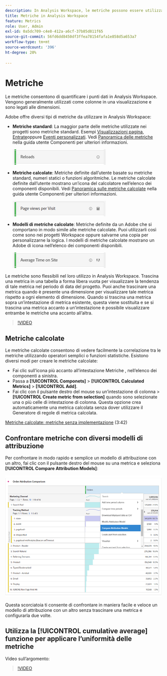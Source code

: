 ```yaml
---
description: In Analysis Workspace, le metriche possono essere utilizzate in due modi.
title: Metriche in Analysis Workspace
feature: Metrics
role: User, Admin
exl-id: 0a5dc709-c4e8-412a-a6cf-37b85d811f65
source-git-commit: 56fd6dd8450df3ffea78154fafa1e858d5a653a7
workflow-type: tm+mt
source-wordcount: '396'
ht-degree: 20%

---
```


# Metriche

Le metriche consentono di quantificare i punti dati in Analysis Workspace. Vengono generalmente utilizzati come colonne in una visualizzazione e sono legati alle dimensioni.

Adobe offre diversi tipi di metriche da utilizzare in Analysis Workspace:

* **Metriche standard**: La maggior parte delle metriche utilizzate nei progetti sono metriche standard. Esempi [Visualizzazioni pagina](/help/components/metrics/page-views.md), [Entrate](/help/components/metrics/revenue.md)oppure [Eventi personalizzati](/help/components/metrics/custom-events.md). Vedi [Panoramica delle metriche](/help/components/metrics/overview.md) nella guida utente Componenti per ulteriori informazioni.

   ![Metrica standard](assets/standard-metric.png)

* **Metriche calcolate**: Metriche definite dall’utente basate su metriche standard, numeri statici o funzioni algoritmiche. Le metriche calcolate definite dall’utente mostrano un’icona del calcolatore nell’elenco dei componenti disponibili. Vedi [Panoramica sulle metriche calcolate](/help/components/c-calcmetrics/cm-overview.md) nella guida utente Componenti per ulteriori informazioni.

   ![Metrica calcolata](assets/calculated-metric.png)

* **Modelli di metriche calcolate**: Metriche definite da un Adobe che si comportano in modo simile alle metriche calcolate. Puoi utilizzarli così come sono nei progetti Workspace oppure salvarne una copia per personalizzarne la logica. I modelli di metriche calcolate mostrano un Adobe di icona nell’elenco dei componenti disponibili.

   ![Modello di metrica calcolata](assets/calculated-metric-template.png)

Le metriche sono flessibili nel loro utilizzo in Analysis Workspace. Trascina una metrica in una tabella a forma libera vuota per visualizzare la tendenza di tale metrica nel periodo di data del progetto. Puoi anche trascinare una metrica quando è presente una dimensione per visualizzare tale metrica rispetto a ogni elemento di dimensione. Quando si trascina una metrica sopra un’intestazione di metrica esistente, questa viene sostituita e se si trascina una metrica accanto a un’intestazione è possibile visualizzare entrambe le metriche una accanto all’altra.

>[!VIDEO](https://video.tv.adobe.com/v/40817/?quality=12)

## Metriche calcolate 

Le metriche calcolate consentono di vedere facilmente la correlazione tra le metriche utilizzando operatori semplici o funzioni statistiche. Esistono diversi modi per creare le metriche calcolate:

* Fai clic sull’icona più accanto all’intestazione Metriche , nell’elenco dei componenti a sinistra.
* Passa a **[!UICONTROL Componets]** > **[!UICONTROL Calculated Metrics]** > **[!UICONTROL Add]**.
* Fai clic con il pulsante destro del mouse su un’intestazione di colonna > **[!UICONTROL Create metric from selection]** quando sono selezionate una o più celle di intestazione di colonna. Questa opzione crea automaticamente una metrica calcolata senza dover utilizzare il Generatore di regole di metrica calcolata.

[Metriche calcolate: metriche senza implementazione](https://experienceleague.adobe.com/docs/analytics-learn/tutorials/components/calculated-metrics/calculated-metrics-implementationless-metrics.html?lang=it) (3:42)

## Confrontare metriche con diversi modelli di attribuzione

Per confrontare in modo rapido e semplice un modello di attribuzione con un altro, fai clic con il pulsante destro del mouse su una metrica e seleziona **[!UICONTROL Compare Attribution Models]**:

![Confrontare attribuzione](assets/compare-attribution.png)

Questa scorciatoia ti consente di confrontare in maniera facile e veloce un modello di attribuzione con un altro senza trascinare una metrica e configurarla due volte.

## Utilizza la [!UICONTROL cumulative average] funzione per applicare l’uniformità delle metriche

Video sull’argomento:

>[!VIDEO](https://video.tv.adobe.com/v/27068/?quality=12)
